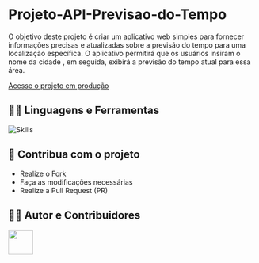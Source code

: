 # Projeto-API-Previsao-do-Tempo




  <p align="left">
O objetivo deste projeto é criar um aplicativo web simples para fornecer informações precisas e atualizadas sobre a previsão do tempo para uma localização específica. O aplicativo permitirá que os usuários insiram o nome da cidade , em seguida, exibirá a previsão do tempo atual para essa área.
  </p>

[Acesse o projeto em produção]()

## :man_mechanic: Linguagens e Ferramentas

![Skills](https://skillicons.dev/icons?i=html,css,js)


## :triangular_flag_on_post: Contribua com o projeto

- Realize o Fork
- Faça as modificações necessárias
- Realize a Pull Request (PR)



## :technologist: Autor e Contribuidores

<a href="https://github.com/tiago-tsm">
<img src="https://avatars.githubusercontent.com/u/138628238?v=4" width="50px" />
</a>

</table>
